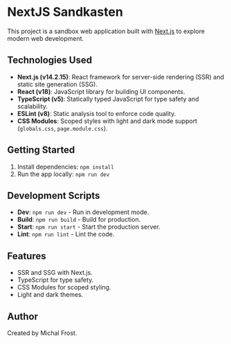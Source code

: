 # NextJS Sandkasten

This project is a sandbox web application built with [Next.js](https://nextjs.org/) to explore modern web development.

## Technologies Used
- **Next.js (v14.2.15)**: React framework for server-side rendering (SSR) and static site generation (SSG).
- **React (v18)**: JavaScript library for building UI components.
- **TypeScript (v5)**: Statically typed JavaScript for type safety and scalability.
- **ESLint (v8)**: Static analysis tool to enforce code quality.
- **CSS Modules**: Scoped styles with light and dark mode support (`globals.css`, `page.module.css`).

## Getting Started
1. Install dependencies: `npm install`
2. Run the app locally: `npm run dev`

## Development Scripts
- **Dev**: `npm run dev` - Run in development mode.
- **Build**: `npm run build` - Build for production.
- **Start**: `npm run start` - Start the production server.
- **Lint**: `npm run lint` - Lint the code.

## Features
- SSR and SSG with Next.js.
- TypeScript for type safety.
- CSS Modules for scoped styling.
- Light and dark themes.

## Author
Created by Michal Frost.